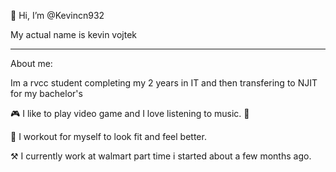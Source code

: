 👋 Hi, I’m @Kevincn932

My actual name is kevin vojtek
___________________________________________________________________________________________________________________________________________________________________
About me: 

Im a rvcc student completing my 2 years in IT and then transfering to NJIT for my bachelor's 

🎮 I like to play video game and I love listening to music. 🎵

💪 I workout for myself to look fit and feel better.

⚒ I currently work at walmart part time i started about a few months ago. 
